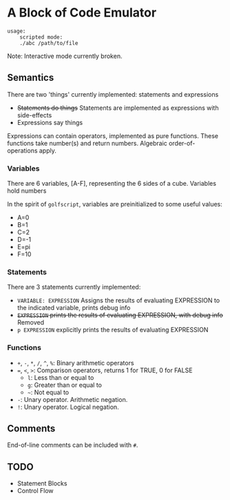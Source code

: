 # A Block of Code Emulator
```
usage:
    scripted mode:
    ./abc /path/to/file
```
Note: Interactive mode currently broken.

## Semantics
There are two 'things' currently implemented: statements and expressions
* ~~Statements do things~~ Statements are implemented as expressions with side-effects
* Expressions say things

Expressions can contain operators, implemented as pure functions. These
functions take number(s) and return numbers. Algebraic order-of-
operations apply.

### Variables
There are 6 variables, [A-F], representing the 6 sides of a cube.
Variables hold numbers

In the spirit of `golfscript`, variables are preinitialized to some
useful values:
* A=0
* B=1
* C=2
* D=-1
* E=pi
* F=10

### Statements
There are 3 statements currently implemented:
* `VARIABLE: EXPRESSION` Assigns the results of evaluating EXPRESSION
    to the indicated variable, prints debug info
* ~~`EXPRESSION` prints the results of evaluating EXPRESSION, with debug
    info~~ Removed
* `p EXPRESSION` explicitly prints the results of evaluating EXPRESSION

### Functions
* `+`, `-`, `*`, `/`, `^`, `%`: Binary arithmetic operators
* `=`, `<`, `>`: Comparison operators, returns 1 for TRUE, 0 for FALSE
    * `l`: Less than or equal to
    * `g`: Greater than or equal to
    * `~`: Not equal to
* `-`: Unary operator. Arithmetic negation.
* `!`: Unary operator. Logical negation.


## Comments
End-of-line comments can be included with `#`.


## TODO
* Statement Blocks
* Control Flow

